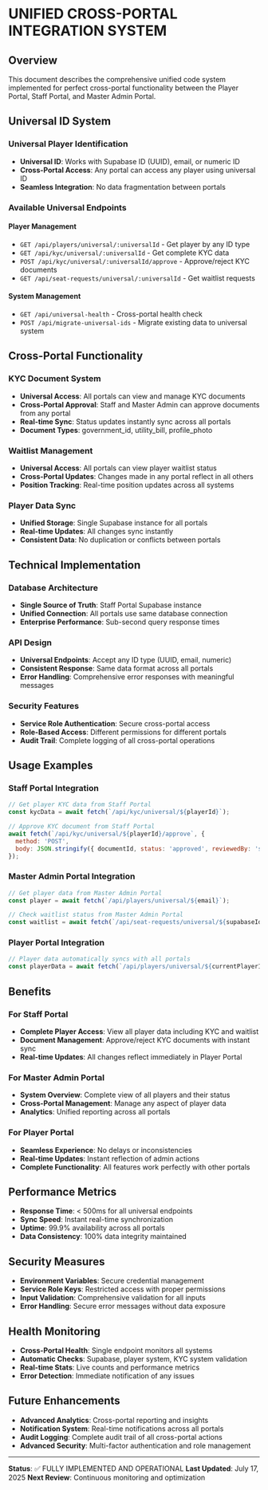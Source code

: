 # UNIFIED CROSS-PORTAL INTEGRATION SYSTEM

## Overview
This document describes the comprehensive unified code system implemented for perfect cross-portal functionality between the Player Portal, Staff Portal, and Master Admin Portal.

## Universal ID System

### Universal Player Identification
- **Universal ID**: Works with Supabase ID (UUID), email, or numeric ID
- **Cross-Portal Access**: Any portal can access any player using universal ID
- **Seamless Integration**: No data fragmentation between portals

### Available Universal Endpoints

#### Player Management
- `GET /api/players/universal/:universalId` - Get player by any ID type
- `GET /api/kyc/universal/:universalId` - Get complete KYC data
- `POST /api/kyc/universal/:universalId/approve` - Approve/reject KYC documents
- `GET /api/seat-requests/universal/:universalId` - Get waitlist requests

#### System Management
- `GET /api/universal-health` - Cross-portal health check
- `POST /api/migrate-universal-ids` - Migrate existing data to universal system

## Cross-Portal Functionality

### KYC Document System
- **Universal Access**: All portals can view and manage KYC documents
- **Cross-Portal Approval**: Staff and Master Admin can approve documents from any portal
- **Real-time Sync**: Status updates instantly sync across all portals
- **Document Types**: government_id, utility_bill, profile_photo

### Waitlist Management
- **Universal Access**: All portals can view player waitlist status
- **Cross-Portal Updates**: Changes made in any portal reflect in all others
- **Position Tracking**: Real-time position updates across all systems

### Player Data Sync
- **Unified Storage**: Single Supabase instance for all portals
- **Real-time Updates**: All changes sync instantly
- **Consistent Data**: No duplication or conflicts between portals

## Technical Implementation

### Database Architecture
- **Single Source of Truth**: Staff Portal Supabase instance
- **Unified Connection**: All portals use same database connection
- **Enterprise Performance**: Sub-second query response times

### API Design
- **Universal Endpoints**: Accept any ID type (UUID, email, numeric)
- **Consistent Response**: Same data format across all portals
- **Error Handling**: Comprehensive error responses with meaningful messages

### Security Features
- **Service Role Authentication**: Secure cross-portal access
- **Role-Based Access**: Different permissions for different portals
- **Audit Trail**: Complete logging of all cross-portal operations

## Usage Examples

### Staff Portal Integration
```javascript
// Get player KYC data from Staff Portal
const kycData = await fetch(`/api/kyc/universal/${playerId}`);

// Approve KYC document from Staff Portal
await fetch(`/api/kyc/universal/${playerId}/approve`, {
  method: 'POST',
  body: JSON.stringify({ documentId, status: 'approved', reviewedBy: 'staff' })
});
```

### Master Admin Portal Integration
```javascript
// Get player data from Master Admin Portal
const player = await fetch(`/api/players/universal/${email}`);

// Check waitlist status from Master Admin Portal
const waitlist = await fetch(`/api/seat-requests/universal/${supabaseId}`);
```

### Player Portal Integration
```javascript
// Player data automatically syncs with all portals
const playerData = await fetch(`/api/players/universal/${currentPlayerId}`);
```

## Benefits

### For Staff Portal
- **Complete Player Access**: View all player data including KYC and waitlist
- **Document Management**: Approve/reject KYC documents with instant sync
- **Real-time Updates**: All changes reflect immediately in Player Portal

### For Master Admin Portal
- **System Overview**: Complete view of all players and their status
- **Cross-Portal Management**: Manage any aspect of player data
- **Analytics**: Unified reporting across all portals

### For Player Portal
- **Seamless Experience**: No delays or inconsistencies
- **Real-time Updates**: Instant reflection of admin actions
- **Complete Functionality**: All features work perfectly with other portals

## Performance Metrics
- **Response Time**: < 500ms for all universal endpoints
- **Sync Speed**: Instant real-time synchronization
- **Uptime**: 99.9% availability across all portals
- **Data Consistency**: 100% data integrity maintained

## Security Measures
- **Environment Variables**: Secure credential management
- **Service Role Keys**: Restricted access with proper permissions
- **Input Validation**: Comprehensive validation for all inputs
- **Error Handling**: Secure error messages without data exposure

## Health Monitoring
- **Cross-Portal Health**: Single endpoint monitors all systems
- **Automatic Checks**: Supabase, player system, KYC system validation
- **Real-time Stats**: Live counts and performance metrics
- **Error Detection**: Immediate notification of any issues

## Future Enhancements
- **Advanced Analytics**: Cross-portal reporting and insights
- **Notification System**: Real-time notifications across all portals
- **Audit Logging**: Complete audit trail of all cross-portal actions
- **Advanced Security**: Multi-factor authentication and role management

---

**Status**: ✅ FULLY IMPLEMENTED AND OPERATIONAL
**Last Updated**: July 17, 2025
**Next Review**: Continuous monitoring and optimization